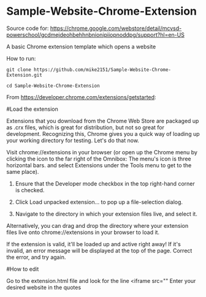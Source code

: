 # Sample-Website-Chrome-Extension
Source code for: https://chrome.google.com/webstore/detail/mcvsd-powerschool/gcdmejdeohbehhnbnionipiiopnoddpg/support?hl=en-US

A basic Chrome extension template which opens a website

How to run:
```
git clone https://github.com/mike2151/Sample-Website-Chrome-Extension.git
```

```
cd Sample-Website-Chrome-Extension
```

From https://developer.chrome.com/extensions/getstarted:

#Load the extension

Extensions that you download from the Chrome Web Store are packaged up as .crx files, which is great for distribution, but not so great for development. Recognizing this, Chrome gives you a quick way of loading up your working directory for testing. Let's do that now.

Visit chrome://extensions in your browser (or open up the Chrome menu by clicking the icon to the far right of the Omnibox:  The menu's icon is three horizontal bars. and select Extensions under the Tools menu to get to the same place).

1. Ensure that the Developer mode checkbox in the top right-hand corner is checked.

2. Click Load unpacked extension… to pop up a file-selection dialog.

3. Navigate to the directory in which your extension files live, and select it.

Alternatively, you can drag and drop the directory where your extension files live onto chrome://extensions in your browser to load it.

If the extension is valid, it'll be loaded up and active right away! If it's invalid, an error message will be displayed at the top of the page. Correct the error, and try again.

#How to edit

Go to the extension.html file and look for the line <iframe src=""
Enter your desired website in the quotes
